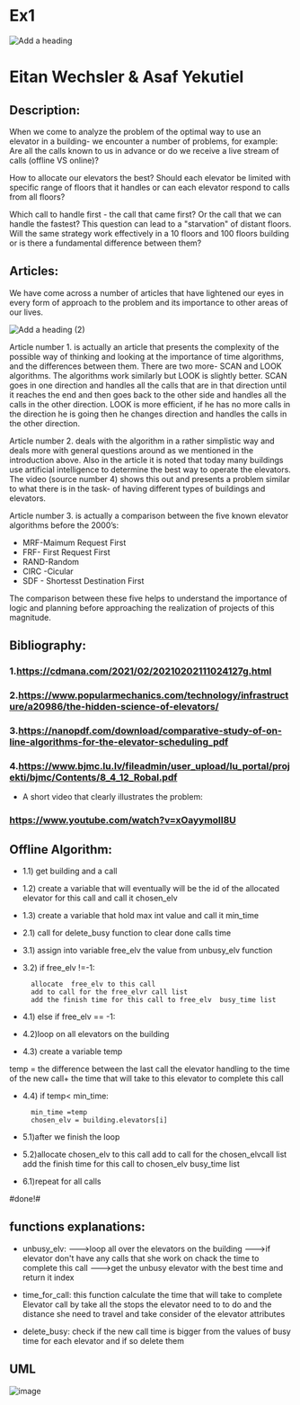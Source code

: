 # Ex1     
![Add a heading](https://user-images.githubusercontent.com/93159965/142401078-a0e123fc-2079-425a-9c84-d065401279c1.png)
                           
# Eitan Wechsler & Asaf Yekutiel
## Description:

When we come to analyze the problem of the optimal way to use an elevator in a building- we encounter a number of  problems, for example:
  Are all the calls known to us in advance or do we receive a live stream of calls (offline VS online)?
 
  
How to allocate our elevators the best? Should each elevator be limited with specific  range of floors that it handles or can each elevator respond to calls from all floors?

Which call to handle first - the call that came first? Or the call that we can handle the fastest? This question can lead to a "starvation" of distant floors.
Will the same strategy work effectively in a 10 floors and 100 floors building or is there a fundamental difference between them?

## Articles:

We have come across a number of articles that have lightened our eyes in every form of approach to the problem and its importance to other areas of our lives.

![Add a heading (2)](https://user-images.githubusercontent.com/93159965/142402726-aff88a2a-b157-4b99-97b2-f37270e0a468.png)

Article number 1. is actually an article that presents the complexity of the possible way of thinking and looking at the importance of time algorithms, and the differences between them.
There are two more- SCAN and LOOK algorithms.
The algorithms work similarly but LOOK is slightly better. SCAN goes in one direction and handles all the calls that are in that direction until it reaches the end and then goes back to the other side and handles all the calls in the other direction. LOOK is more efficient, if he has no more calls in the direction he is going then he changes direction and handles the calls in the other direction.

Article number 2. deals with the algorithm in a rather simplistic way and deals more with general questions around as we mentioned in the introduction above. Also in the article it is noted that today many buildings use artificial intelligence to determine the best way to operate the elevators.
 The video (source number 4) shows this out and presents a problem similar to what there is in the task- of having different types of buildings and elevators.
 
Article number 3. is actually a comparison between the five known elevator algorithms before the 2000’s:
- MRF-Maimum  Request First
- FRF- First Request First
- RAND-Random
- CIRC -Cicular
- SDF - Shortesst Destination First

The comparison between these five helps to understand the importance of logic and planning before approaching the realization of projects of this magnitude.

## Bibliography:


### 1.https://cdmana.com/2021/02/20210202111024127g.html

### 2.https://www.popularmechanics.com/technology/infrastructure/a20986/the-hidden-science-of-elevators/

### 3.https://nanopdf.com/download/comparative-study-of-on-line-algorithms-for-the-elevator-scheduling_pdf

### 4.https://www.bjmc.lu.lv/fileadmin/user_upload/lu_portal/projekti/bjmc/Contents/8_4_12_Robal.pdf 

- A short video that clearly illustrates the problem:
### https://www.youtube.com/watch?v=xOayymoIl8U
  
## Offline Algorithm:
 
- 1.1) get building and a call 
- 1.2) create a variable that will eventually will be the id of the allocated elevator for this call and call it chosen_elv 

- 1.3)  create a variable that hold max int value and call it min_time


- 2.1) call for delete_busy function to clear done calls time


- 3.1)  assign into variable free_elv  the value from unbusy_elv function
- 3.2) if  free_elv !=-1:

		allocate  free_elv to this call
		add to call for the free_elvr call list
		add the finish time for this call to free_elv  busy_time list 
		
- 4.1) else if  free_elv == -1:
- 4.2)loop on all elevators on the building
- 4.3) create a variable temp


temp = the difference between the last call the elevator handling to the time of the new call+ the time that will take to this elevator to complete this call

- 4.4) if temp< min_time:


		min_time =temp
		chosen_elv = building.elevators[i]
		

- 5.1)after we finish the loop 
- 5.2)allocate chosen_elv to this call
add to call for the chosen_elvcall list
add the finish time for this call to chosen_elv  busy_time list 
- 6.1)repeat for all calls

 #done!#

## functions explanations:
- unbusy_elv:
--->loop all over the elevators on the building
--->if elevator don't have any calls that she work on chack the time to complete this call
--->get the unbusy elevator  with the best time and return it index

- time_for_call:
this function calculate the time that will take to complete Elevator call
by take all the stops the elevator need to to do and the distance she need to travel 
and take consider of the elevator attributes
- delete_busy:
check if the new call time is bigger from the values of busy time for each elevator and if so delete them

## UML

![image](https://user-images.githubusercontent.com/93159965/142508974-04daff6d-df55-47a3-a2b2-6d342c1b7721.png)





